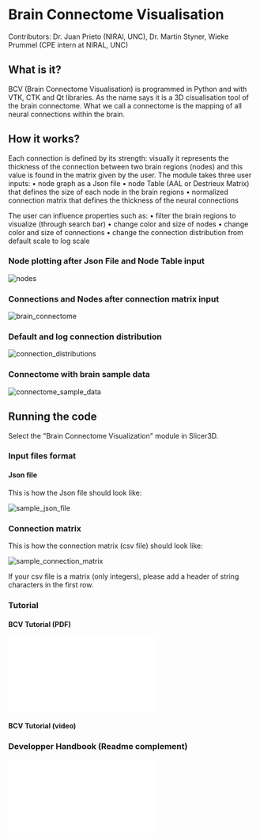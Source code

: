 # Brain Connectome Visualisation

Contributors: Dr. Juan Prieto (NIRAl, UNC), Dr. Martin Styner, Wieke Prummel (CPE intern at NIRAL, UNC)

## What is it?
BCV (Brain Connectome Visualisation) is programmed in Python and with VTK, CTK and Qt libraries. 
As the name says it is a 3D cisualisation tool of the brain connectome. 
What we call a connectome is the mapping of all neural connections within the brain. 

## How it works?
Each connection is defined by its strength: visually it represents the thickness of the connection between two brain regions (nodes) and this value is found in the matrix given by the user.
The module takes three user inputs:
•	node graph as a Json file
•	node Table (AAL or Destrieux Matrix) that defines the size of each node in the brain regions 
•	normalized connection matrix that defines the thickness of the neural connections

The user can influence properties such as:
•	filter the brain regions to visualize (through search bar)
•	change color and size of nodes
•	change color and size of connections
•	change the connection distribution from default scale to log scale

### Node plotting after Json File and Node Table input
<!-- ![nodes](https://github.com/wprummel/3DConnectome_Visualization/tree/master/doc/node.png?raw=true) -->

![nodes](./docs/nodes.png?raw=true)

### Connections and Nodes after connection matrix input
<!-- ![brain_connectome](https://github.com/wprummel/3DConnectome_Visualization/tree/master/doc/brain_connectome.gif?raw=true) -->

![brain_connectome](./docs/brain_connectome.png?raw=true)

### Default and log connection distribution
<!-- ![connection_distributions](https://github.com/wprummel/3DConnectome_Visualization/tree/master/doc/connection_distributions.gif?raw=true) -->

![connection_distributions](./docs/connection_distributions.png?raw=true)

### Connectome with brain sample data
<!-- ![connectome_sample_data](https://github.com/wprummel/3DConnectome_Visualization/tree/master/doc/connectome_sample_data.gif?raw=true) -->

![connectome_sample_data](./docs/connectome_sample_data.png?raw=true)

## Running the code
Select the "Brain Connectome Visualization" module in Slicer3D. 

### Input files format

#### Json file
This is how the Json file should look like:
<!-- ![sample_json_file](https://github.com/wprummel/3DConnectome_Visualization/tree/master/doc/sample_json_file.gif?raw=true) -->

![sample_json_file](./docs/sample_json_file.png?raw=true)

### Connection matrix
This is how the connection matrix (csv file) should look like:
<!-- ![sample_connection_matrix](https://github.com/wprummel/3DConnectome_Visualization/tree/master/doc/sample_connection_matrix.gif?raw=true) -->

![sample_connection_matrix](./docs/sample_connection_matrix.png?raw=true)

If your csv file is a matrix (only integers), please add a header of string characters in the first row. 

### Tutorial

#### BCV Tutorial (PDF)
<!-- ![BCV_tuto](https://github.com/wprummel/3DConnectome_Visualization/tree/master/doc/BCV_tuto.pdf?raw=true) -->

![BCV_tuto](./docs/BCV_tuto.pdf?raw=true)

#### BCV Tutorial (video)

### Developper Handbook (Readme complement)
<!-- ![BCV_Handbook](https://github.com/wprummel/3DConnectome_Visualization/tree/master/doc/BCV_Handbook.pdf?raw=true) -->

![BCV_Handbook](./docs/BCV_Handbook.pdf?raw=true)
